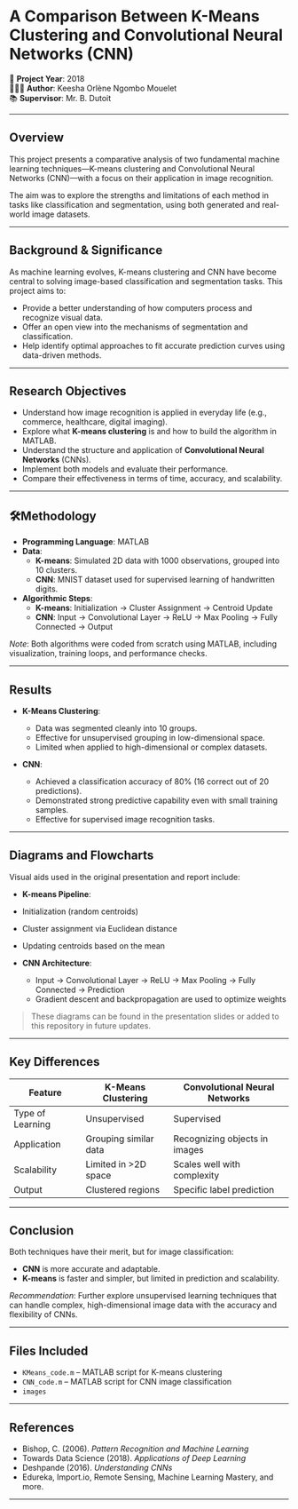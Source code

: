 # A Comparison Between K-Means Clustering and Convolutional Neural Networks (CNN)

📅 **Project Year**: 2018  
👩🏽‍💻 **Author**: Keesha Orlène Ngombo Mouelet  
📚 **Supervisor**: Mr. B. Dutoit  

---

## Overview

This project presents a comparative analysis of two fundamental machine learning techniques—K-means clustering and Convolutional Neural Networks (CNN)—with a focus on their application in image recognition.

The aim was to explore the strengths and limitations of each method in tasks like classification and segmentation, using both generated and real-world image datasets.

---

## Background & Significance

As machine learning evolves, K-means clustering and CNN have become central to solving image-based classification and segmentation tasks. This project aims to:

- Provide a better understanding of how computers process and recognize visual data.
- Offer an open view into the mechanisms of segmentation and classification.
- Help identify optimal approaches to fit accurate prediction curves using data-driven methods.

---

## Research Objectives

- Understand how image recognition is applied in everyday life (e.g., commerce, healthcare, digital imaging).
- Explore what **K-means clustering** is and how to build the algorithm in MATLAB.
- Understand the structure and application of **Convolutional Neural Networks** (CNNs).
- Implement both models and evaluate their performance.
- Compare their effectiveness in terms of time, accuracy, and scalability.

---

## 🛠Methodology

- **Programming Language**: MATLAB  
- **Data**:
  - **K-means**: Simulated 2D data with 1000 observations, grouped into 10 clusters.
  - **CNN**: MNIST dataset used for supervised learning of handwritten digits.
- **Algorithmic Steps**:
  - **K-means**: Initialization → Cluster Assignment → Centroid Update
  - **CNN**: Input → Convolutional Layer → ReLU → Max Pooling → Fully Connected → Output

*Note*: Both algorithms were coded from scratch using MATLAB, including visualization, training loops, and performance checks.

---

## Results

- **K-Means Clustering**:
  - Data was segmented cleanly into 10 groups.
  - Effective for unsupervised grouping in low-dimensional space.
  - Limited when applied to high-dimensional or complex datasets.

- **CNN**:
  - Achieved a classification accuracy of 80% (16 correct out of 20 predictions).
  - Demonstrated strong predictive capability even with small training samples.
  - Effective for supervised image recognition tasks.

---

## Diagrams and Flowcharts

Visual aids used in the original presentation and report include:

-  **K-means Pipeline**:
  - Initialization (random centroids)
  - Cluster assignment via Euclidean distance
  - Updating centroids based on the mean

- **CNN Architecture**:
  - Input → Convolutional Layer → ReLU → Max Pooling → Fully Connected → Prediction
  - Gradient descent and backpropagation are used to optimize weights

> These diagrams can be found in the presentation slides or added to this repository in future updates.

---

## Key Differences

| Feature              | K-Means Clustering     | Convolutional Neural Networks |
|---------------------|------------------------|-------------------------------|
| Type of Learning    | Unsupervised           | Supervised                    |
| Application         | Grouping similar data  | Recognizing objects in images |
| Scalability         | Limited in >2D space   | Scales well with complexity   |
| Output              | Clustered regions      | Specific label prediction     |

---

## Conclusion

Both techniques have their merit, but for image classification:

- **CNN** is more accurate and adaptable.
- **K-means** is faster and simpler, but limited in prediction and scalability.

*Recommendation*: Further explore unsupervised learning techniques that can handle complex, high-dimensional image data with the accuracy and flexibility of CNNs.

---

## Files Included

- `KMeans_code.m` – MATLAB script for K-means clustering
- `CNN_code.m` – MATLAB script for CNN image classification
- `images`
---

## References

- Bishop, C. (2006). *Pattern Recognition and Machine Learning*  
- Towards Data Science (2018). *Applications of Deep Learning*  
- Deshpande (2016). *Understanding CNNs*  
- Edureka, Import.io, Remote Sensing, Machine Learning Mastery, and more.

---
